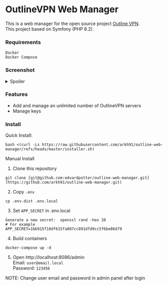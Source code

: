 # OutlineVPN Web Manager

This is a web manager for the open source project [Outline VPN](https://getoutline.org).  
This project based on Symfony (PHP 8.2).

### Requirements

```
Docker
Docker Compose
```

### Screenshot
<details>
  <summary>Spoiler</summary>
<img width="1670" alt="image" src="https://github.com/edvardpotter/outline-web-manager/assets/16565815/f6b687d0-5f7b-4fb2-98a5-6e87d0f09b2a">
<img width="1678" alt="image" src="https://github.com/edvardpotter/outline-web-manager/assets/16565815/2b22333a-9ead-4cf8-bcc1-050472bfae6f">
<img width="1676" alt="image" src="https://github.com/edvardpotter/outline-web-manager/assets/16565815/a28d216b-9534-44a5-adba-eee9edc16426">
<img width="1665" alt="image" src="https://github.com/edvardpotter/outline-web-manager/assets/16565815/0c5f9d94-4802-45e0-a7f6-81589aaf1e19">
<img width="1667" alt="image" src="https://github.com/edvardpotter/outline-web-manager/assets/16565815/41c1270f-3692-4f71-9335-4174744866b2">
<img width="1673" alt="image" src="https://github.com/edvardpotter/outline-web-manager/assets/16565815/4b3a1917-a905-48f8-bd00-0197a69bc432">
</details>

### Features
* Add and manage an unlimited number of OutlineVPN servers
* Manage keys

### Install
Quick Install:
```shell
bash <(curl -Ls https://raw.githubusercontent.com/arkh91/outline-web-manager/refs/heads/master/installer.sh)
```
Manual Install
1. Clone this repository
```shell
git clone [git@github.com:edvardpotter/outline-web-manager.git](https://github.com/arkh91/outline-web-manager.git)
```

2. Copy `.env`
```shell
cp .env.dist .env.local
```
3. Set `APP_SECRET` in .env.local

```dotenv
Generate a new secret:  openssl rand -hex 20
# For example
APP_SECRET=1bb915f10df615fa087cc891dfd9cc5f6be86d79
```
4. Build containers
```shell
docker-compose up -d
```
5. Open http://localhost:8086/admin  
Email: `user@email.local`  
Password: `123456`

NOTE: Change user email and password in admin panel after login
